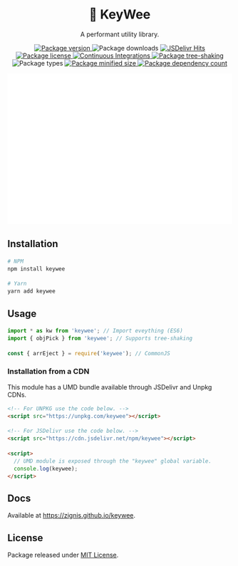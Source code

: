 <h1 align="center">🥝 KeyWee</h1>
<p align="center">A performant utility library.</p>

<p align="center">
  <a href="https://npmjs.com/package/keywee" target="_blank">
    <img alt="Package version" src="https://badgen.net/npm/v/keywee" />
  </a>
  <img alt="Package downloads" src="https://badgen.net/npm/dm/keywee" />
  <a href="https://www.jsdelivr.com/package/npm/keywee" target="_blank">
    <img alt="JSDelivr Hits" src="https://data.jsdelivr.com/v1/package/npm/keywee/badge" />
  </a>
  <a href="./LICENSE">
    <img alt="Package license" src="https://badgen.net/npm/license/keywee" />
  </a>
  <a href="https://github.com/HexM7/keywee/actions/workflows/continuous-integrations.yaml">
    <img alt="Continuous Integrations" src="https://github.com/HexM7/keywee/actions/workflows/continuous-integrations.yaml/badge.svg?branch=master" />
  </a>
  <a href="https://bundlephobia.com/package/keywee@latest" target="_blank">
    <img alt="Package tree-shaking" src="https://badgen.net/bundlephobia/tree-shaking/keywee" />
  </a>
  <img alt="Package types" src="https://badgen.net/npm/types/keywee" />
  <a href="https://bundlephobia.com/package/keywee@latest" target="_blank">
    <img alt="Package minified size" src="https://badgen.net/bundlephobia/minzip/keywee" />
  </a>
  <a href="https://bundlephobia.com/package/keywee@latest" target="_blank">
    <img alt="Package dependency count" src="https://badgen.net/bundlephobia/dependency-count/keywee" />
  </a>
</p>

<p align="center">
  <img alt="Banner" src="./assets/banner.svg" />
</p>

## Installation

```sh
# NPM
npm install keywee

# Yarn
yarn add keywee
```

## Usage
```ts
import * as kw from 'keywee'; // Import eveything (ES6)
import { objPick } from 'keywee'; // Supports tree-shaking

const { arrEject } = require('keywee'); // CommonJS
```

### Installation from a CDN

This module has a UMD bundle available through JSDelivr and Unpkg CDNs.

```html
<!-- For UNPKG use the code below. -->
<script src="https://unpkg.com/keywee"></script>

<!-- For JSDelivr use the code below. -->
<script src="https://cdn.jsdelivr.net/npm/keywee"></script>

<script>
  // UMD module is exposed through the "keywee" global variable.
  console.log(keywee);
</script>
```

## Docs

Available at https://zignis.github.io/keywee.

## License

Package released under [MIT License](./LICENSE).
